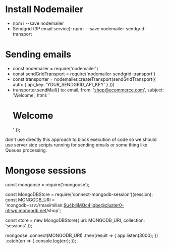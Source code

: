 # Install Nodemailer
- npm i --save nodemailer 
- Sendgrid (3P email service): npm i --save nodemailer-sendgrid-transport 
  
# Sending emails
- const nodemailer = require('nodemailer')
- const sendGridTransport = require('nodemailer-sendgrid-transport')
- const transporter = nodemailer.createTransport(sendGridTransport({
    auth: {
        api_key: 'YOUR_SENDGRID_API_KEY'
    }
}))
- transporter.sendMail({
    to: email,
    from: 'shop@ecommerce.com',
    subject: 'Welcome',
    html: '<h1>Welcome</h1>'
 });

don't use directly this approach to block execution of code so we should use server side scripts running for sending emails or some thing like Queues processing.

# Mongose sessions
 const mongoose = require('mongoose');

 const MongoDBStore = require('connect-mongodb-session')(session);
 const MONGODB_URI =
  'mongodb+srv://maximilian:9u4biljMQc4jjqbe@cluster0-ntrwp.mongodb.net/shop';

 const store = new MongoDBStore({
  uri: MONGODB_URI,
  collection: 'sessions'
});


mongoose
.connect(MONGODB_URI)
.then(result => {
  app.listen(3000);
})
.catch(err => {
  console.log(err);
});